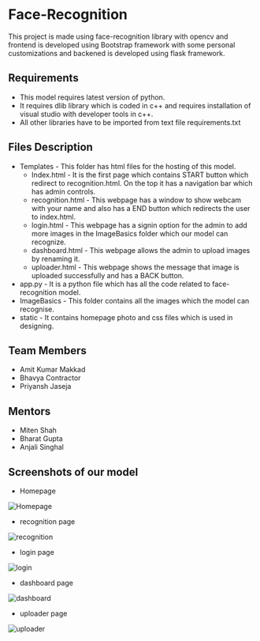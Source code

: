# Face-Recognition
This project is made using face-recognition library with opencv and frontend is developed using Bootstrap framework with some personal customizations and backened is developed using flask framework. 

## Requirements 
* This model requires latest version of python.
* It requires dlib library which is coded in c++ and requires installation of visual studio with developer tools in c++.
* All other libraries have to be imported from text file requirements.txt 

## Files Description
* Templates - This folder has html files for the hosting of this model.
  * Index.html - It is the first page which contains START button which redirect to recognition.html. On the top it has a navigation bar which has admin controls.
  * recognition.html - This webpage has a window to show webcam with your name and also has a END button which redirects the user to index.html.
  * login.html - This webpage has a signin option for the admin to add more images in the ImageBasics folder which our model can recognize. 
  * dashboard.html - This webpage allows the admin to upload images by renaming it.
  * uploader.html - This webpage shows the message that image is uploaded successfully and has a BACK button.
* app.py - It is a python file which has all the code related to face-recognition model.
* ImageBasics - This folder contains all the images which the model can recognise.
* static - It contains homepage photo and css files which is used in designing.

## Team Members
* Amit Kumar Makkad 
* Bhavya Contractor
* Priyansh Jaseja

## Mentors
* Miten Shah
* Bharat Gupta
* Anjali Singhal

## Screenshots of our model
* Homepage

![Homepage](https://user-images.githubusercontent.com/79632719/127176176-ee445419-a24c-4a6a-b786-51f22f20c595.png)

* recognition page

![recognition](https://user-images.githubusercontent.com/79632719/127176259-3843bb81-7a4b-4c12-a2ef-7b28066c6e51.png)

* login page

![login](https://user-images.githubusercontent.com/79632719/127176452-0e4b4966-05f2-40e0-8b51-73c016ead6dc.png)

* dashboard page

![dashboard](https://user-images.githubusercontent.com/79632719/127176599-867c12b5-ef10-4dc6-bb59-bbce21dda2ad.png)

* uploader page

![uploader](https://user-images.githubusercontent.com/79632719/127176672-ecaf89ba-246f-4a31-8927-116795b81520.png)





